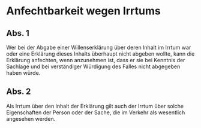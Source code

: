 # Anfechtbarkeit wegen Irrtums



## Abs. 1

 Wer bei der Abgabe einer Willenserklärung über deren Inhalt im Irrtum war oder eine Erklärung dieses Inhalts überhaupt nicht abgeben wollte, kann die Erklärung anfechten, wenn anzunehmen ist, dass er sie bei Kenntnis der Sachlage und bei verständiger Würdigung des Falles nicht abgegeben haben würde.

## Abs. 2

 Als Irrtum über den Inhalt der Erklärung gilt auch der Irrtum über solche Eigenschaften der Person oder der Sache, die im Verkehr als wesentlich angesehen werden. 

